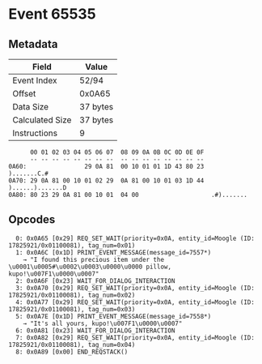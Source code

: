 # Event 65535

## Metadata

| Field           | Value    |
|-----------------|----------|
| Event Index     | 52/94    |
| Offset          | 0x0A65   |
| Data Size       | 37 bytes |
| Calculated Size | 37 bytes |
| Instructions    | 9        |

```
      00 01 02 03 04 05 06 07  08 09 0A 0B 0C 0D 0E 0F
      -- -- -- -- -- -- -- --  -- -- -- -- -- -- -- --
0A60:                29 0A 81  00 10 01 01 1D 43 80 23       ).......C.#
0A70: 29 0A 81 00 10 01 02 29  0A 81 00 10 01 03 1D 44  )......).......D
0A80: 80 23 29 0A 81 00 10 01  04 00                    .#).......      
```

## Opcodes

```
  0: 0x0A65 [0x29] REQ_SET_WAIT(priority=0x0A, entity_id=Moogle (ID: 17825921/0x01100081), tag_num=0x01)
  1: 0x0A6C [0x1D] PRINT_EVENT_MESSAGE(message_id=7557*)
    → "I found this precious item under the \u0001\u0005#\u0002\u0003\u0000\u0000 pillow, kupo!\u007F1\u0000\u0007"
  2: 0x0A6F [0x23] WAIT_FOR_DIALOG_INTERACTION
  3: 0x0A70 [0x29] REQ_SET_WAIT(priority=0x0A, entity_id=Moogle (ID: 17825921/0x01100081), tag_num=0x02)
  4: 0x0A77 [0x29] REQ_SET_WAIT(priority=0x0A, entity_id=Moogle (ID: 17825921/0x01100081), tag_num=0x03)
  5: 0x0A7E [0x1D] PRINT_EVENT_MESSAGE(message_id=7558*)
    → "It's all yours, kupo!\u007F1\u0000\u0007"
  6: 0x0A81 [0x23] WAIT_FOR_DIALOG_INTERACTION
  7: 0x0A82 [0x29] REQ_SET_WAIT(priority=0x0A, entity_id=Moogle (ID: 17825921/0x01100081), tag_num=0x04)
  8: 0x0A89 [0x00] END_REQSTACK()
```
